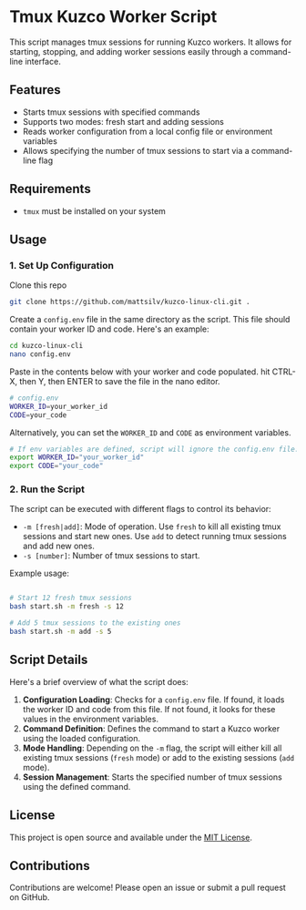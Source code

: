 # Tmux Kuzco Worker Script

This script manages tmux sessions for running Kuzco workers. It allows for starting, stopping, and adding worker sessions easily through a command-line interface.

## Features

- Starts tmux sessions with specified commands
- Supports two modes: fresh start and adding sessions
- Reads worker configuration from a local config file or environment variables
- Allows specifying the number of tmux sessions to start via a command-line flag

## Requirements

- `tmux` must be installed on your system

## Usage

### 1. Set Up Configuration

Clone this repo

```bash
git clone https://github.com/mattsilv/kuzco-linux-cli.git .
```

Create a `config.env` file in the same directory as the script. This file should contain your worker ID and code. Here's an example:

```bash
cd kuzco-linux-cli
nano config.env
```

Paste in the contents below with your worker and code populated. hit CTRL-X, then Y, then ENTER to save the file in the nano editor.

```bash
# config.env
WORKER_ID=your_worker_id
CODE=your_code
```

Alternatively, you can set the `WORKER_ID` and `CODE` as environment variables.

```bash
# If env variables are defined, script will ignore the config.env file.
export WORKER_ID="your_worker_id"
export CODE="your_code"
```

### 2. Run the Script

The script can be executed with different flags to control its behavior:

- `-m [fresh|add]`: Mode of operation. Use `fresh` to kill all existing tmux sessions and start new ones. Use `add` to detect running tmux sessions and add new ones.
- `-s [number]`: Number of tmux sessions to start.

Example usage:

```bash

# Start 12 fresh tmux sessions
bash start.sh -m fresh -s 12

# Add 5 tmux sessions to the existing ones
bash start.sh -m add -s 5
```

## Script Details

Here's a brief overview of what the script does:

1. **Configuration Loading**: Checks for a `config.env` file. If found, it loads the worker ID and code from this file. If not found, it looks for these values in the environment variables.
2. **Command Definition**: Defines the command to start a Kuzco worker using the loaded configuration.
3. **Mode Handling**: Depending on the `-m` flag, the script will either kill all existing tmux sessions (`fresh` mode) or add to the existing sessions (`add` mode).
4. **Session Management**: Starts the specified number of tmux sessions using the defined command.

## License

This project is open source and available under the [MIT License](LICENSE).

## Contributions

Contributions are welcome! Please open an issue or submit a pull request on GitHub.
